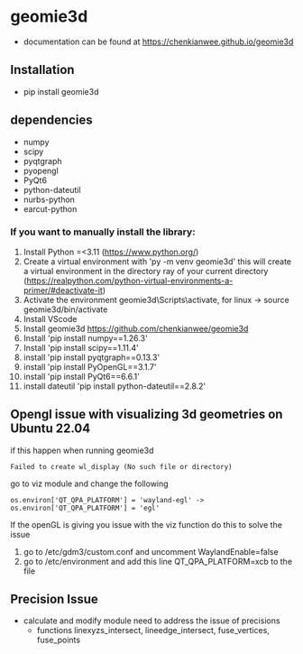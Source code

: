 # geomie3d
- documentation can be found at https://chenkianwee.github.io/geomie3d

## Installation
- pip install geomie3d

## dependencies
- numpy
- scipy
- pyqtgraph
- pyopengl
- PyQt6
- python-dateutil
- nurbs-python
- earcut-python

### If you want to manually install the library:
1. Install Python =<3.11 (https://www.python.org/)
2. Create a virtual environment with 'py -m venv geomie3d' this will create a virtual environment in the directory ray of your current directory (https://realpython.com/python-virtual-environments-a-primer/#deactivate-it)
3. Activate the environment geomie3d\Scripts\activate, for linux -> source geomie3d/bin/activate
4. Install VScode
5. Install geomie3d https://github.com/chenkianwee/geomie3d
6. Install 'pip install numpy==1.26.3'
7. Install 'pip install scipy==1.11.4'
8. install 'pip install pyqtgraph==0.13.3'
9. install 'pip install PyOpenGL==3.1.7'
10. install 'pip install PyQt6==6.6.1'
11. install dateutil 'pip install python-dateutil==2.8.2'

## Opengl issue with visualizing 3d geometries on Ubuntu 22.04
if this happen when running geomie3d
```
Failed to create wl_display (No such file or directory)
```
go to viz module and change the following
```
os.environ['QT_QPA_PLATFORM'] = 'wayland-egl' -> os.environ['QT_QPA_PLATFORM'] = 'egl'
```

If the openGL is giving you issue with the viz function do this to solve the issue 
1. go to /etc/gdm3/custom.conf and uncomment WaylandEnable=false
2. go to /etc/environment and add this line QT_QPA_PLATFORM=xcb to the file

## Precision Issue
- calculate and modify module need to address the issue of precisions
    - functions linexyzs_intersect, lineedge_intersect, fuse_vertices, fuse_points